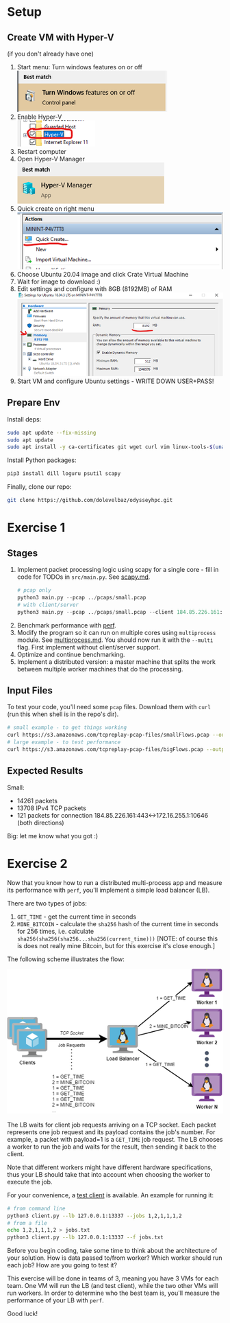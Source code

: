 # Setup
## Create VM with Hyper-V
(if you don't already have one)
1. Start menu: Turn windows features on or off  
![](images/1-features.png)
2. Enable Hyper-V  
![](images/2-hyperv.png)
3. Restart computer
4. Open Hyper-V Manager  
![](images/4-manager.png)
5. Quick create on right menu  
![](images/5-create.png)
6. Choose Ubuntu 20.04 image and click Crate Virtual Machine
7. Wait for image to download :)
8. Edit settings and configure with 8GB (8192MB) of RAM  
![](images/8-ram.png)
9. Start VM and configure Ubuntu settings - WRITE DOWN USER+PASS!

## Prepare Env
Install deps:
```bash
sudo apt update --fix-missing
sudo apt update
sudo apt install -y ca-certificates git wget curl vim linux-tools-$(uname -r) linux-tools-generic
```

Install Python packages:
```bash
pip3 install dill loguru psutil scapy
```

Finally, clone our repo:
```bash
git clone https://github.com/dolevelbaz/odysseyhpc.git
```

# Exercise 1
## Stages
1. Implement packet processing logic using scapy for a single core - fill in code for TODOs in `src/main.py`. See [scapy.md](docs/scapy.md).
    ```python
    # pcap only
    python3 main.py --pcap ../pcaps/small.pcap
    # with client/server
    python3 main.py --pcap ../pcaps/small.pcap --client 184.85.226.161:443 --server 172.16.255.1:10646
    ```
2. Benchmark performance with [perf](docs/perf.md).
3. Modify the program so it can run on multiple cores using `multiprocess` module. See [multiprocess.md](docs/multiprocess.md). You should now run it with the `--multi` flag. First implement without client/server support.
4. Optimize and continue benchmarking.
5. Implement a distributed version: a master machine that splits the work between multiple worker machines that do the processing.


## Input Files
To test your code, you'll need some `pcap` files. Download them with `curl` (run this when shell is in the repo's dir).
```bash
# small example - to get things working
curl https://s3.amazonaws.com/tcpreplay-pcap-files/smallFlows.pcap --output pcaps/small.pcap
# large example - to test performance
curl https://s3.amazonaws.com/tcpreplay-pcap-files/bigFlows.pcap --output pcaps/big.pcap
```

## Expected Results
Small:
* 14261 packets
* 13708 IPv4 TCP packets
* 121 packets for connection 184.85.226.161:443<->172.16.255.1:10646 (both directions)

Big: let me know what you got :)

# Exercise 2
Now that you know how to run a distributed multi-process app and measure its performance with `perf`, you'll implement a simple load balancer (LB).

There are two types of jobs:
1. `GET_TIME` - get the current time in seconds
2. `MINE_BITCOIN` - calculate the `sha256` hash of the current time in seconds for 256 times, i.e. calculate `sha256(sha256(sha256...sha256(current_time)))` [NOTE: of course this is does not really mine Bitcoin, but for this exercise it's close enough.]

The following scheme illustrates the flow:

![](images/lb.png)

The LB waits for client job requests arriving on a TCP socket. Each packet represents one job request and its payload contains the job's number. For example, a packet with payload=1 is a `GET_TIME` job request. The LB chooses a worker to run the job and waits for the result, then sending it back to the client.

Note that different workers might have different hardware specifications, thus your LB should take that into account when choosing the worker to execute the job.

For your convenience, a [test client](src/client.py) is available. An example for running it:
```bash
# from command line
python3 client.py --lb 127.0.0.1:13337 --jobs 1,2,1,1,1,2
# from a file
echo 1,2,1,1,1,2 > jobs.txt
python3 client.py --lb 127.0.0.1:13337 --f jobs.txt
```

Before you begin coding, take some time to think about the architecture of your solution. How is data passed to/from worker? Which worker should run each job? How are you going to test it?

This exercise will be done in teams of 3, meaning you have 3 VMs for each team.
One VM will run the LB (and test client), while the two other VMs will run workers.
In order to determine who the best team is, you'll measure the performance of your LB with `perf`.

Good luck!

